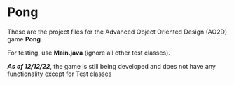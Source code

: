 # Pong

These are the project files for the Advanced Object Oriented Design (AO2D) game **Pong**

For testing, use **Main.java** (ignore all other test classes).

***As of 12/12/22***, the game is still being developed and does not have any functionality except for Test classes